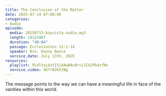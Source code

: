 ```yaml
---
title: The Conclusion of the Matter
date: 2025-07-14 07:00:00
categories:
- Audio
episode:
  media: 20250713-bayvista-audio.mp3
  length: 14123487
  duration: "40:04"
  passage: Ecclesiastes 12:1-14
  speaker: Bro. Danny Nance
  service_date: July 13th, 2025
resources:
  playlist: PLdltai4xtI5jAAwBAv0rcLlCUJPb4vfNv
  service_video: GK7rN26XJBg
---
```

The message points to the way we can have a meaningful life in face of the vanities within this
world.
